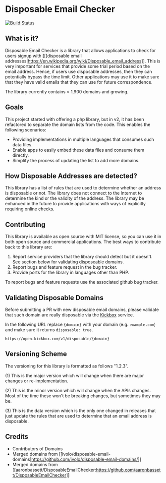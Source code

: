 # Disposable Email Checker

[![Build Status](https://travis-ci.org/vboctor/disposable_email_checker.png?branch=master)](https://travis-ci.org/vboctor/disposable_email_checker)

## What is it?

Disposable Email Checker is a library that allows applications to check for
users signup with [[]disposable email addresses|https://en.wikipedia.org/wiki/Disposable_email_address]].  This is very important for
services that provide some trial period based on the email address.  Hence,
if users use disposable addresses, then they can potentially bypass the time
limit.  Other applications may use it to make sure that they have valid emails
that they can use for future correspondence.

The library currently contains > 1,900 domains and growing.

## Goals

This project started with offering a php library, but in v2, it has been refactored
to separate the domain lists from the code.  This enables the following scenarios:

- Providing implementations in multiple languages that consumes such data files.
- Enable apps to easily embed these data files and consume them directly.
- Simplify the process of updating the list to add more domains.

## How Disposable Addresses are detected?

This library has a list of rules that are used to determine whether an address 
is disposable or not.  The library does not connect to the Internet to determine 
the kind or the validity of the address.  The library may be enhanced in the 
future to provide applications with ways of explicitly requiring online checks.

## Contributing

This library is available as open source with MIT license, so you can use it
in both open source and commercial applications.  The best ways to contribute
back to this library are:

1. Report service providers that the library should detect but it doesn't.  See section below for validating disposeable domains.
2. Report bugs and feature request in the bug tracker.
3. Provide ports for the library in languages other than PHP.

To report bugs and feature requests use the associated github bug tracker.

## Validating Disposable Domains

Before submitting a PR with new disposable email domains, please validate
that such domain are really disposable via the [Kickbox](kickbox.com) service.

In the following URL replace `{domain}` with your domain (e.g. `example.com`) and make sure
it returns `disposable: true`.

```
https://open.kickbox.com/v1/disposable/{domain}
```

## Versioning Scheme

The versioning for this library is formatted as follows "1.2.3".

   (1) This is the major version which will change when there are major changes 
       or re-implementation.
       
   (2) This is the minor version which will change when the APIs changes.
       Most of the time these won't be breaking changes, but sometimes they
       may be.
       
   (3) This is the data version which is the only one changed in releases that
       just update the rules that are used to determine that an email address
       is disposable.

## Credits

- Contributors of Domains
- Merged domains from [[ivolo/disposable-email-domains|https://github.com/ivolo/disposable-email-domains/]]
- Merged domains from [[aaronbassett/DisposableEmailChecker:https://github.com/aaronbassett/DisposableEmailChecker]]
